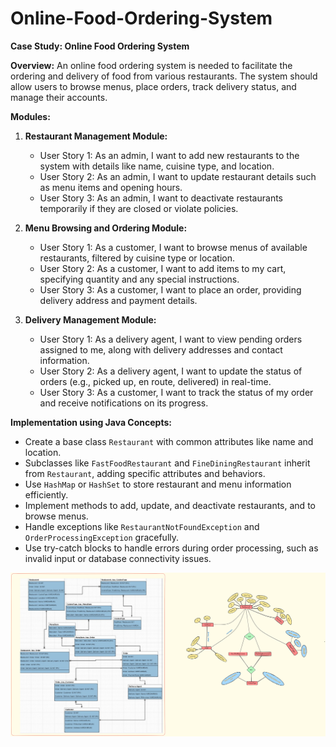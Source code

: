# Online-Food-Ordering-System

**Case Study: Online Food Ordering System**

**Overview:**
An online food ordering system is needed to facilitate the ordering and delivery of food from various restaurants. The system should allow users to browse menus, place orders, track delivery status, and manage their accounts.

**Modules:**

1. **Restaurant Management Module:**
    - User Story 1: As an admin, I want to add new restaurants to the system with details like name, cuisine type, and location.
    - User Story 2: As an admin, I want to update restaurant details such as menu items and opening hours.
    - User Story 3: As an admin, I want to deactivate restaurants temporarily if they are closed or violate policies.

2. **Menu Browsing and Ordering Module:**
    - User Story 1: As a customer, I want to browse menus of available restaurants, filtered by cuisine type or location.
    - User Story 2: As a customer, I want to add items to my cart, specifying quantity and any special instructions.
    - User Story 3: As a customer, I want to place an order, providing delivery address and payment details.

3. **Delivery Management Module:**
    - User Story 1: As a delivery agent, I want to view pending orders assigned to me, along with delivery addresses and contact information.
    - User Story 2: As a delivery agent, I want to update the status of orders (e.g., picked up, en route, delivered) in real-time.
    - User Story 3: As a customer, I want to track the status of my order and receive notifications on its progress.

**Implementation using Java Concepts:**
- Create a base class `Restaurant` with common attributes like name and location.
- Subclasses like `FastFoodRestaurant` and `FineDiningRestaurant` inherit from `Restaurant`, adding specific attributes and behaviors.
- Use `HashMap` or `HashSet` to store restaurant and menu information efficiently.
- Implement methods to add, update, and deactivate restaurants, and to browse menus.
- Handle exceptions like `RestaurantNotFoundException` and `OrderProcessingException` gracefully.
- Use try-catch blocks to handle errors during order processing, such as invalid input or database connectivity issues.

![alt text](<image data.png>)